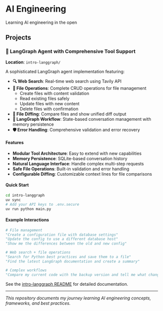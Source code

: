 # AI Engineering

Learning AI engineering in the open

## Projects

### 🤖 LangGraph Agent with Comprehensive Tool Support

**Location**: `intro-langgraph/`

A sophisticated LangGraph agent implementation featuring:

- **🔍 Web Search**: Real-time web search using Tavily API
- **📁 File Operations**: Complete CRUD operations for file management
  - Create files with content validation
  - Read existing files safely
  - Update files with new content
  - Delete files with confirmation
- **🔄 File Diffing**: Compare files and show unified diff output
- **🧠 LangGraph Workflow**: State-based conversation management with memory persistence
- **🛡️ Error Handling**: Comprehensive validation and error recovery

#### Features

- **Modular Tool Architecture**: Easy to extend with new capabilities
- **Memory Persistence**: SQLite-based conversation history
- **Natural Language Interface**: Handle complex multi-step requests
- **Safe File Operations**: Built-in validation and error handling
- **Configurable Diffing**: Customizable context lines for file comparisons

#### Quick Start

```bash
cd intro-langgraph
uv sync
# Add your API keys to .env.secure
uv run python main.py
```

#### Example Interactions

```python
# File management
"Create a configuration file with database settings"
"Update the config to use a different database host"
"Show me the differences between the old and new config"

# Web search + file operations
"Search for Python best practices and save them to a file"
"Find the latest LangGraph documentation and create a summary"

# Complex workflows
"Compare my current code with the backup version and tell me what changed"
```

See the [intro-langgraph README](intro-langgraph/README.md) for detailed documentation.

---

*This repository documents my journey learning AI engineering concepts, frameworks, and best practices.*
